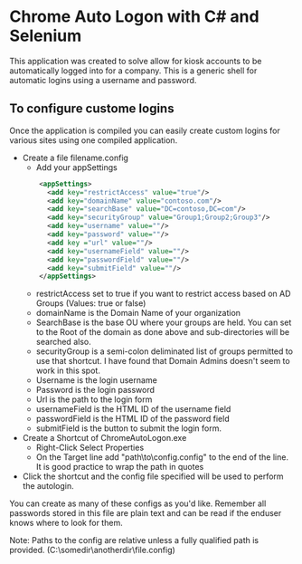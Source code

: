 ﻿# Chrome Auto Logon with C# and Selenium
This application was created to solve allow for kiosk accounts to be automatically logged into for a company. This is a generic shell for automatic logins using a username and password.

## To configure custome logins
Once the application is compiled you can easily create custom logins for various sites using one compiled application.

* Create a file filename.config
	* Add your appSettings
	```xml
		<appSettings>
		  <add key="restrictAccess" value="true"/>
		  <add key="domainName" value="contoso.com"/>
		  <add key="searchBase" value="DC=contoso,DC=com"/>
		  <add key="securityGroup" value="Group1;Group2;Group3"/>
		  <add key="username" value=""/>
		  <add key="password" value=""/>
		  <add key ="url" value=""/>
		  <add key="usernameField" value=""/>
		  <add key="passwordField" value=""/>
		  <add key="submitField" value=""/>
		</appSettings>
	```
	* restrictAccess set to true if you want to restrict access based on AD Groups (Values: true or false)
	* domainName is the Domain Name of your organization
	* SearchBase is the base OU where your groups are held. You can set to the Root of the domain as done above and sub-directories will be searched also.
	* securityGroup is a semi-colon deliminated list of groups permitted to use that shortcut. I have found that Domain Admins doesn't seem to work in this spot.
	* Username is the login username
	* Password is the login password
	* Url is the path to the login form
	* usernameField is the HTML ID of the username field
	* passwordField is the HTML ID of the password field
	* submitField is the button to submit the login form.
* Create a Shortcut of ChromeAutoLogon.exe
	* Right-Click Select Properties
	* On the Target line add "path\to\config.config" to the end of the line. It is good practice to wrap the path in quotes
* Click the shortcut and the config file specified will be used to perform the autologin.

You can create as many of these configs as you'd like. Remember all passwords stored in this file are plain text and can be read if the enduser knows where to look for them.

Note: Paths to the config are relative unless a fully qualified path is provided. (C:\somedir\anotherdir\file.config)